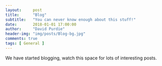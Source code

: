 ```yaml
---
layout:     post
title:      "Blog"
subtitle:   "You can never know enough about this stuff!"
date:       2018-01-01 17:00:00
author:     "David Purdie"
header-img: "img/posts/Blog-bg.jpg"
comments: true
tags: [ General ]
---
```


We have started blogging, watch this space for lots of interesting posts.
